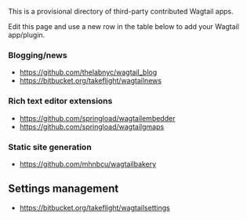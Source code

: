 This is a provisional directory of third-party contributed Wagtail apps.

Edit this page and use a new row in the table below to add your Wagtail app/plugin.

### Blogging/news

- https://github.com/thelabnyc/wagtail_blog
- https://bitbucket.org/takeflight/wagtailnews

### Rich text editor extensions

- https://github.com/springload/wagtailembedder
- https://github.com/springload/wagtailgmaps

### Static site generation

- https://github.com/mhnbcu/wagtailbakery

## Settings management

- https://bitbucket.org/takeflight/wagtailsettings